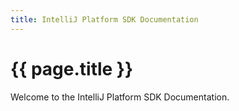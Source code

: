 ```yaml
---
title: IntelliJ Platform SDK Documentation
---
```


# {{ page.title }}

Welcome to the IntelliJ Platform SDK Documentation.